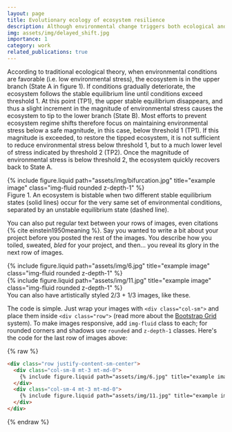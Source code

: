 ```yaml
---
layout: page
title: Evolutionary ecology of ecosystem resilience
description: Although environmental change triggers both ecological and evolutionary responses, the framework used to assess ecosystem resilience has lacked the evolutionary component thus far. To contribute towards the closure of this gap, I have developed the first generation of models that include evolutionary processes.
img: assets/img/delayed_shift.jpg
importance: 1
category: work
related_publications: true
---
```


According to traditional ecological theory, when environmental conditions are favorable (i.e. low environmental stress), the ecosystem is in the upper branch (State A in figure 1). If conditions gradually deteriorate, the ecosystem follows the stable equilibrium line until conditions exceed threshold 1. At this point (TP1), the upper stable equilibrium disappears, and thus a slight increment in the magnitude of environmental stress causes the ecosystem to tip to the lower branch (State B). Most efforts to prevent ecosystem regime shifts therefore focus on maintaining environmental stress below a safe magnitude, in this case, below threshold 1 (TP1). If this magnitude is exceeded, to restore the tipped ecosystem, it is not sufficient to reduce environmental stress below threshold 1, but to a much lower level of stress indicated by threshold 2 (TP2). Once the magnitude of environmental stress is below threshold 2, the ecosystem quickly recovers back to State A.

<div class="row">
    <div class="col-sm mt-3 mt-md-0">
        {% include figure.liquid path="assets/img/bifurcation.jpg" title="example image" class="img-fluid rounded z-depth-1" %}
    </div>
</div>
<div class="caption">
    Figure 1. An ecosystem is bistable when two different stable equilibrium states (solid lines) occur for the very same set of environmental conditions, separated by an unstable equilibrium state (dashed line).
</div>

You can also put regular text between your rows of images, even citations {% cite einstein1950meaning %}.
Say you wanted to write a bit about your project before you posted the rest of the images.
You describe how you toiled, sweated, _bled_ for your project, and then... you reveal its glory in the next row of images.

<div class="row justify-content-sm-center">
    <div class="col-sm-8 mt-3 mt-md-0">
        {% include figure.liquid path="assets/img/6.jpg" title="example image" class="img-fluid rounded z-depth-1" %}
    </div>
    <div class="col-sm-4 mt-3 mt-md-0">
        {% include figure.liquid path="assets/img/11.jpg" title="example image" class="img-fluid rounded z-depth-1" %}
    </div>
</div>
<div class="caption">
    You can also have artistically styled 2/3 + 1/3 images, like these.
</div>

The code is simple.
Just wrap your images with `<div class="col-sm">` and place them inside `<div class="row">` (read more about the <a href="https://getbootstrap.com/docs/4.4/layout/grid/">Bootstrap Grid</a> system).
To make images responsive, add `img-fluid` class to each; for rounded corners and shadows use `rounded` and `z-depth-1` classes.
Here's the code for the last row of images above:

{% raw %}

```html
<div class="row justify-content-sm-center">
  <div class="col-sm-8 mt-3 mt-md-0">
    {% include figure.liquid path="assets/img/6.jpg" title="example image" class="img-fluid rounded z-depth-1" %}
  </div>
  <div class="col-sm-4 mt-3 mt-md-0">
    {% include figure.liquid path="assets/img/11.jpg" title="example image" class="img-fluid rounded z-depth-1" %}
  </div>
</div>
```

{% endraw %}
